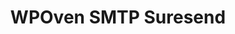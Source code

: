 ---
sidebar_position: 3
title: "WPOven SMTP Suresend"
sidebar_label: "SMTP Suresend"
description: "Ensures reliable email delivery with seamless SMTP integration."
---